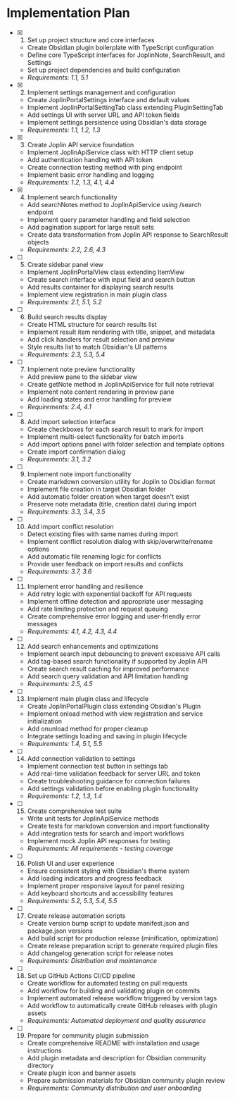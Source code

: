 # Implementation Plan

- [x] 1. Set up project structure and core interfaces
  - Create Obsidian plugin boilerplate with TypeScript configuration
  - Define core TypeScript interfaces for JoplinNote, SearchResult, and Settings
  - Set up project dependencies and build configuration
  - _Requirements: 1.1, 5.1_

- [x] 2. Implement settings management and configuration
  - Create JoplinPortalSettings interface and default values
  - Implement JoplinPortalSettingTab class extending PluginSettingTab
  - Add settings UI with server URL and API token fields
  - Implement settings persistence using Obsidian's data storage
  - _Requirements: 1.1, 1.2, 1.3_

- [x] 3. Create Joplin API service foundation
  - Implement JoplinApiService class with HTTP client setup
  - Add authentication handling with API token
  - Create connection testing method with ping endpoint
  - Implement basic error handling and logging
  - _Requirements: 1.2, 1.3, 4.1, 4.4_

- [x] 4. Implement search functionality
  - Add searchNotes method to JoplinApiService using /search endpoint
  - Implement query parameter handling and field selection
  - Add pagination support for large result sets
  - Create data transformation from Joplin API response to SearchResult objects
  - _Requirements: 2.2, 2.6, 4.3_

- [ ] 5. Create sidebar panel view
  - Implement JoplinPortalView class extending ItemView
  - Create search interface with input field and search button
  - Add results container for displaying search results
  - Implement view registration in main plugin class
  - _Requirements: 2.1, 5.1, 5.2_

- [ ] 6. Build search results display
  - Create HTML structure for search results list
  - Implement result item rendering with title, snippet, and metadata
  - Add click handlers for result selection and preview
  - Style results list to match Obsidian's UI patterns
  - _Requirements: 2.3, 5.3, 5.4_

- [ ] 7. Implement note preview functionality
  - Add preview pane to the sidebar view
  - Create getNote method in JoplinApiService for full note retrieval
  - Implement note content rendering in preview pane
  - Add loading states and error handling for preview
  - _Requirements: 2.4, 4.1_

- [ ] 8. Add import selection interface
  - Create checkboxes for each search result to mark for import
  - Implement multi-select functionality for batch imports
  - Add import options panel with folder selection and template options
  - Create import confirmation dialog
  - _Requirements: 3.1, 3.2_

- [ ] 9. Implement note import functionality
  - Create markdown conversion utility for Joplin to Obsidian format
  - Implement file creation in target Obsidian folder
  - Add automatic folder creation when target doesn't exist
  - Preserve note metadata (title, creation date) during import
  - _Requirements: 3.3, 3.4, 3.5_

- [ ] 10. Add import conflict resolution
  - Detect existing files with same names during import
  - Implement conflict resolution dialog with skip/overwrite/rename options
  - Add automatic file renaming logic for conflicts
  - Provide user feedback on import results and conflicts
  - _Requirements: 3.7, 3.6_

- [ ] 11. Implement error handling and resilience
  - Add retry logic with exponential backoff for API requests
  - Implement offline detection and appropriate user messaging
  - Add rate limiting protection and request queuing
  - Create comprehensive error logging and user-friendly error messages
  - _Requirements: 4.1, 4.2, 4.3, 4.4_

- [ ] 12. Add search enhancements and optimizations
  - Implement search input debouncing to prevent excessive API calls
  - Add tag-based search functionality if supported by Joplin API
  - Create search result caching for improved performance
  - Add search query validation and API limitation handling
  - _Requirements: 2.5, 4.5_

- [ ] 13. Implement main plugin class and lifecycle
  - Create JoplinPortalPlugin class extending Obsidian's Plugin
  - Implement onload method with view registration and service initialization
  - Add onunload method for proper cleanup
  - Integrate settings loading and saving in plugin lifecycle
  - _Requirements: 1.4, 5.1, 5.5_

- [ ] 14. Add connection validation to settings
  - Implement connection test button in settings tab
  - Add real-time validation feedback for server URL and token
  - Create troubleshooting guidance for connection failures
  - Add settings validation before enabling plugin functionality
  - _Requirements: 1.2, 1.3, 1.4_

- [ ] 15. Create comprehensive test suite
  - Write unit tests for JoplinApiService methods
  - Create tests for markdown conversion and import functionality
  - Add integration tests for search and import workflows
  - Implement mock Joplin API responses for testing
  - _Requirements: All requirements - testing coverage_

- [ ] 16. Polish UI and user experience
  - Ensure consistent styling with Obsidian's theme system
  - Add loading indicators and progress feedback
  - Implement proper responsive layout for panel resizing
  - Add keyboard shortcuts and accessibility features
  - _Requirements: 5.2, 5.3, 5.4, 5.5_

- [ ] 17. Create release automation scripts
  - Create version bump script to update manifest.json and package.json versions
  - Add build script for production release (minification, optimization)
  - Create release preparation script to generate required plugin files
  - Add changelog generation script for release notes
  - _Requirements: Distribution and maintenance_

- [ ] 18. Set up GitHub Actions CI/CD pipeline
  - Create workflow for automated testing on pull requests
  - Add workflow for building and validating plugin on commits
  - Implement automated release workflow triggered by version tags
  - Add workflow to automatically create GitHub releases with plugin assets
  - _Requirements: Automated deployment and quality assurance_

- [ ] 19. Prepare for community plugin submission
  - Create comprehensive README with installation and usage instructions
  - Add plugin metadata and description for Obsidian community directory
  - Create plugin icon and banner assets
  - Prepare submission materials for Obsidian community plugin review
  - _Requirements: Community distribution and user onboarding_
